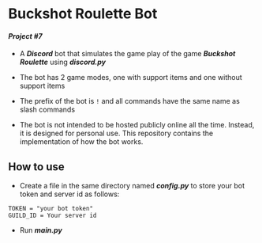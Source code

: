 # Buckshot Roulette Bot
#### _Project #7_
- A **_Discord_** bot that simulates the game play of the game **_Buckshot Roulette_** using **_discord.py_**

- The bot has 2 game modes, one with support items and one without support items

- The prefix of the bot is `!` and all commands have the same name as slash commands

- The bot is not intended to be hosted publicly online all the time. Instead, it is designed for personal use. This repository contains the implementation of how the bot works.

## How to use
- Create a file in the same directory named **_config.py_** to store your bot token and server id as follows:
```
TOKEN = "your bot token"
GUILD_ID = Your server id
```

- Run **_main.py_**